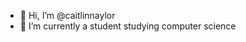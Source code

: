 - 👋 Hi, I’m @caitlinnaylor
- 🌱 I’m currently a student studying computer science

<!---
caitlinnaylor/caitlinnaylor is a ✨ special ✨ repository because its `README.md` (this file) appears on your GitHub profile.
You can click the Preview link to take a look at your changes.
--->
